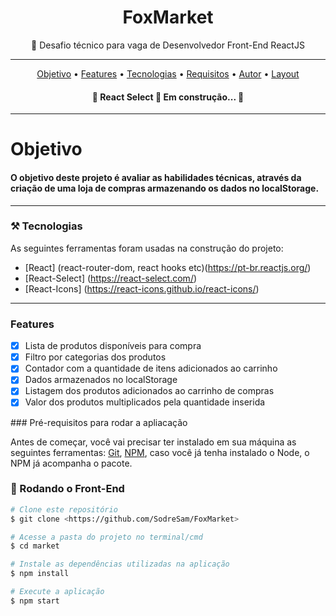 
<h1  align="center"> FoxMarket </h1>


<p align="center">🚀 Desafio técnico para vaga de Desenvolvedor Front-End ReactJS</p>

<hr>

<p align="center">
 <a href="#objetivo">Objetivo</a> •
 <a href="#features">Features</a> • 
 <a href="#tecnologias">Tecnologias</a> • 
 <a href="#requisitos">Requisitos</a> • 
 <a href="#autor">Autor</a> •
 <a href="#layout">Layout</a>
</p>


<h4 align="center"> 
	🚧  React Select 🚀 Em construção...  🚧
</h4>
<hr>
<div id="objetivo">
	<h1>Objetivo</h1>
  <h4>O objetivo deste projeto é  avaliar as habilidades técnicas, através da criação de uma loja de compras armazenando os dados no localStorage.  </h4>

</div>

<hr>

 ### ⚒️ Tecnologias

As seguintes ferramentas foram usadas na construção do projeto:

- [React] (react-router-dom, react hooks etc)(https://pt-br.reactjs.org/)
- [React-Select] (https://react-select.com/)
- [React-Icons] (https://react-icons.github.io/react-icons/)



</div>
<hr>

<div id="features"> 

   ### Features

- [x] Lista de produtos disponíveis para compra
- [x] Filtro por categorias dos produtos
- [x] Contador com a quantidade de itens adicionados ao carrinho
- [x] Dados armazenados no localStorage
- [x] Listagem dos produtos adicionados ao carrinho de compras
- [x] Valor dos produtos multiplicados pela quantidade inserida
</div>


<div id="Requisitos">
### Pré-requisitos para rodar a apliacação

Antes de começar, você vai precisar ter instalado em sua máquina as seguintes ferramentas:
[Git](https://git-scm.com), [NPM](https://docs.npmjs.com/cli/v6/commands/npm-install), caso você já tenha instalado o Node, o NPM já acompanha o pacote. 

### 🎲 Rodando o Front-End

```bash
# Clone este repositório
$ git clone <https://github.com/SodreSam/FoxMarket>

# Acesse a pasta do projeto no terminal/cmd
$ cd market

# Instale as dependências utilizadas na aplicação
$ npm install

# Execute a aplicação
$ npm start
```
</div>

